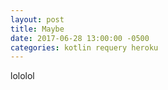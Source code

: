 ```yaml
---
layout: post
title: Maybe
date: 2017-06-28 13:00:00 -0500
categories: kotlin requery heroku
---
```

lololol
